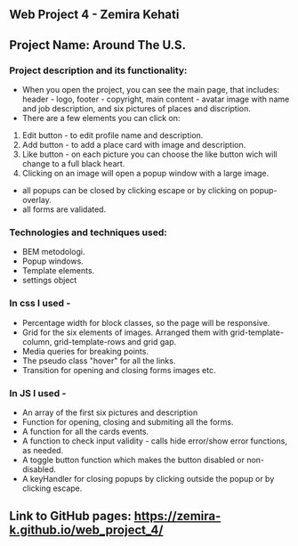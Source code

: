 ## Web Project 4 - Zemira Kehati

## Project Name: Around The U.S.

### Project description and its functionality: 
* When you open the project, you can see the main page, that includes: header - logo, footer - copyright, main content - avatar image with name and job description, and six pictures of places and discription.
* There are a few elements you can click on:
1. Edit button - to edit profile name and description.
2. Add button - to add a place card with image and description.
3. Like button - on each picture you can choose the like button wich will change to a full black heart.
4. Clicking on an image will open a popup window with a large image.
* all popups can be closed by clicking escape or by clicking on popup-overlay.
* all forms are validated.

### Technologies and techniques used: 
* BEM metodologi.
* Popup windows.
* Template elements.
* settings object

### In css I used - 
* Percentage width for block classes, so the page will be responsive. 
* Grid for the six elements of images. Arranged them with grid-template-column, grid-template-rows and grid gap. 
* Media queries for breaking points. 
* The pseudo class "hover" for all the links.
* Transition for opening and closing forms images etc.

### In JS I used - 
* An array of the first six pictures and description
* Function for opening, closing and submiting all the forms.
* A function for all the cards events.
* A function to check input validity - calls hide error/show error functions, as needed.
* A toggle button function which makes the button disabled or non-disabled.
* A keyHandler for closing popups by clicking outside the popup or by clicking escape.

## Link to GitHub pages: https://zemira-k.github.io/web_project_4/